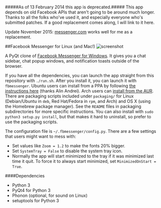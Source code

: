 #####As of 13 February 2014 this app is deprecated.#####
This app depends on old Facebook APIs that aren't going to be around
much longer.  Thanks to all the folks who've used it, and especially
everyone who's submitted patches. If a good replacement comes along, I
will link to it here.

Update November 2015: [messenger.com](https://www.messenger.com) works
well for me as a replacement.

##Facebook Messenger for Linux (and Mac!)
![screenshot](https://github.com/oconnor663/fbmessenger/raw/master/resources/screenshot.png)

A PyQt clone of [Facebook Messenger for
Windows](https://web.archive.org/web/20130704182851/https://www.facebook.com/about/messenger).
It gives you a chat sidebar, chat popup windows, and notification toasts
outside of the browser.

If you have all the dependencies, you can launch the app straight from this
repository with `./run.sh`. After you install it, you can launch it with
`fbmessenger`. Ubuntu users can install from a PPA by following [the
instructions
here](http://www.webupd8.org/2013/04/fbmessenger-stand-alone-facebook.html)
(thanks Alin Andrei). Arch users can [install from the
AUR](https://aur.archlinux.org/packages/fbmessenger-git/).  There are packaging
scripts included under `packaging/` for Linux (Debian/Ubuntu in `deb`, Red
Hat/Fedora in `rpm`, and Arch) and OS X (using the Homebrew package manager).
See the `README` files in packaging subdirectories for more specific
instructions. You can also install with `sudo python3 setup.py install`, but
that makes it hard to uninstall, so prefer to use the packaging scripts.

The configuration file is `~/.fbmessenger/config.py`. There are a few settings
that users might want to mess with:

* Set values like `Zoom = 1.2` to make the fonts 20% bigger.
* Set `SystemTray = False` to disable the system tray icon.
* Normally the app will start minimized to the tray if it was minimized last
  time it quit. To force it to always start minimized, set `MinimizedOnStart =
  True`.

####Dependencies
* Python 3
* PyQt4 for Python 3
* Phonon (optional, for sound on Linux)
* setuptools for Python 3
